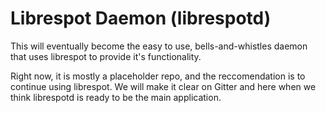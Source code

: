 # Librespot Daemon (librespotd)

This will eventually become the easy to use, bells-and-whistles daemon that uses librespot to provide it's functionality.

Right now, it is mostly a placeholder repo, and the reccomendation is to continue using librespot. We will make it clear on Gitter and here when we think librespotd is ready to be the main application.
